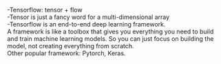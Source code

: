 -Tensorflow: tensor + flow   
-Tensor is just a fancy word for a multi-dimensional array  
-Tensorflow is an end-to-end deep learning framework.  
A framework is like a toolbox that gives you everything you need to build and train machine learning models. So you can just focus on building the model, not creating everything from scratch.  
Other popular framework: Pytorch, Keras.
